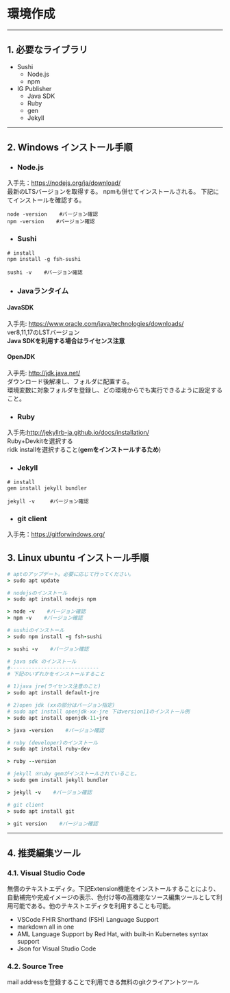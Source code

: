 # 環境作成

---
## 1. 必要なライブラリ
* Sushi
  * Node.js
  * npm
* IG Publisher
  * Java SDK
  * Ruby
  * gen
  * Jekyll

---
## 2. Windows インストール手順
* ### Node.js

入手先：https://nodejs.org/ja/download/ <br/>
最新のLTSバージョンを取得する。
npmも併せてインストールされる。
下記にてインストールを確認する。

```
node -version    #バージョン確認
npm -version    #バージョン確認

```
* ### Sushi

```
# install
npm install -g fsh-sushi

sushi -v    #バージョン確認
```

* ### Javaランタイム
#### JavaSDK
入手先: https://www.oracle.com/java/technologies/downloads/<br/>
ver8,11,17のLSTバージョン<br/>
**Java SDKを利用する場合はライセンス注意**
#### OpenJDK
入手先: http://jdk.java.net/<br/>
ダウンロード後解凍し、フォルダに配置する。<br/>
環境変数に対象フォルダを登録し、どの環境からでも実行できるように設定すること。

* ### Ruby
入手先:http://jekyllrb-ja.github.io/docs/installation/<br/>
 Ruby+Devkitを選択する</br>
ridk installを選択すること(**gemをインストールするため**)

* ### Jekyll
```
# install
gem install jekyll bundler

jekyll -v     #バージョン確認
```

* ### git client
入手先：https://gitforwindows.org/<br/>


## 3. Linux ubuntu インストール手順

``` ruby
# aptのアップデート。必要に応じて行ってください。
> sudo apt update

# nodejsのインストール
> sudo apt install nodejs npm

> node -v    #バージョン確認
> npm -v    #バージョン確認

# sushiのインストール
> sudo npm install -g fsh-sushi

> sushi -v    #バージョン確認

# java sdk のインストール
#-----------------------------
# 下記のいずれかをインストールすること

# 1)java jre(ライセンス注意のこと)
> sudo apt install default-jre

# 2)open jdk (xxの部分はバージョン指定)
# sudo apt install openjdk-xx-jre 下はversion11のインストール例
> sudo apt install openjdk-11-jre

> java -version    #バージョン確認

# ruby (developer)のインストール
> sudo apt install ruby-dev

> ruby --version

# jekyll ※ruby gemがインストールされていること。
> sudo gem install jekyll bundler

> jekyll -v    #バージョン確認

# git client
> sudo apt install git

> git version    #バージョン確認

```

---
## 4. 推奨編集ツール

### 4.1. Visual Studio Code
無償のテキストエディタ。下記Extension機能をインストールすることにより、自動補完や完成イメージの表示、色付け等の高機能なソース編集ツールとして利用可能である。他のテキストエディタを利用することも可能。

* VSCode FHIR Shorthand (FSH) Language Support
* markdown all in one
* AML Language Support by Red Hat, with built-in Kubernetes syntax support
* Json for Visual Studio Code


### 4.2. Source Tree
mail addressを登録することで利用できる無料のgitクライアントツール<br/>

